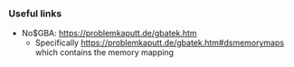 ### Useful links

- No$GBA: https://problemkaputt.de/gbatek.htm
  - Specifically https://problemkaputt.de/gbatek.htm#dsmemorymaps which contains the memory mapping
